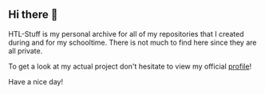 ## Hi there 👋
HTL-Stuff is my personal archive for all of my repositories that I created during and for my schooltime. 
There is not much to find here since they are all private. 

To get a look at my actual project don't hesitate to view my official [profile](https://github.com/Leguan16)! 

Have a nice day!
<!--

**Here are some ideas to get you started:**

🙋‍♀️ A short introduction - what is your organization all about?
🌈 Contribution guidelines - how can the community get involved?
👩‍💻 Useful resources - where can the community find your docs? Is there anything else the community should know?
🍿 Fun facts - what does your team eat for breakfast?
🧙 Remember, you can do mighty things with the power of [Markdown](https://docs.github.com/github/writing-on-github/getting-started-with-writing-and-formatting-on-github/basic-writing-and-formatting-syntax)
-->
